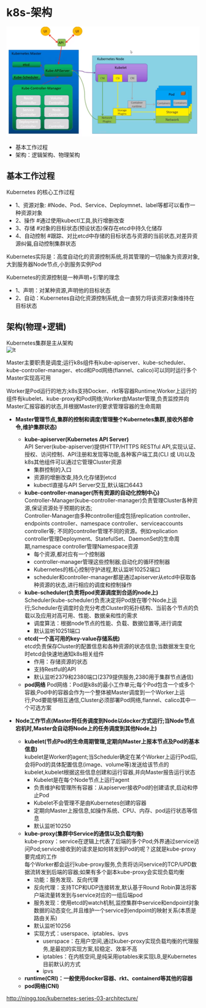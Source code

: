 # k8s-架构
![k8s](pic/k8s.png) 
- 基本工作过程
- 架构：逻辑架构、物理架构

## 基本工作过程
Kubernetes 的核心工作过程  
- 1、资源对象:  #Node、Pod、Service、Deploymnet、label等都可以看作一种资源对象
- 2、操作       #通过使用kubectl工具,执行增删改查
- 3、存储       #对象的目标状态(预设状态)保存在etcd中持久化储存
- 4、自动控制   #跟踪、对比etcd中存储的目标状态与资源的当前状态,对差异资源纠偏,自动控制集群状态  

Kubernetes实际是：高度自动化的资源控制系统,将其管理的一切抽象为资源对象,大到服务器Node节点,小到服务实例Pod  

Kubernetes的资源控制是一种声明+引擎的理念  
- 1、声明：对某种资源,声明他的目标状态 
- 2、自动：Kubernetes自动化资源控制系统,会一直努力将该资源对象维持在目标状态  

## 架构(物理+逻辑)
Kubernetes集群是主从架构  
![lt](http://ningg.top/images/kubernetes-series/k8s-cluster-arch.png) 

Master主要职责是调度;运行k8s组件有kube-apiserver、kube-scheduler、kube-controller-manager、etcd和Pod网络(flannel、calico)可以同时运行多个Master实现高可用 
 
Worker是Pod运行的地方;k8s支持Docker、rkt等容器Runtime;Worker上运行的组件有kubelet、kube-proxy和Pod网络;Worker由Master管理,负责监控并向Master汇报容器的状态,并根据Master的要求管理容器的生命周期  


- **Master管理节点,集群的控制和调度(管理整个Kubernetes集群,接收外部命令,维护集群状态)** 
  * **kube-apiserver(Kubernetes API Server)**   
    API Server(kube-apiserver)提供HTTP/HTTPS RESTful API,实现认证、授权、访问控制、API注册和发现等功能,各种客户端工具(CLI 或 UI)以及k8s其他组件可以通过它管理Cluster资源  
    - 集群控制的入口
    - 资源的增删改查,持久化存储到etcd
    - kubectl直接与API Server交互,默认端口6443
  * **kube-controller-manager(所有资源的自动化控制中心)**   
    Controller-Manager(kube-controller-manager)负责管理Cluster各种资源,保证资源处于预期的状态;  
    Controller-Manager由多种controller组成包括replication controller、endpoints controller、namespace controller、serviceaccounts controller等; 
    不同的controller管理不同的资源。例如replication controller管理Deployment、StatefulSet、DaemonSet的生命周期,namespace controller管理Namespace资源  
    - 每个资源,都对应有一个控制器
    - controller-manager管理这些控制器;自动化的循环控制器
    - Kubernetes的核心控制守护进程,默认监听10252端口
    - scheduler和controller-manager都是通过apiserver从etcd中获取各种资源的状态,进行相应的调度和控制操作
  * **kube-scheduler(负责将pod资源调度到合适的node上)**  
    Scheduler(kube-scheduler)负责决定将Pod放在哪个Node上运行;Scheduler在调度时会充分考虑Cluster的拓扑结构、当前各个节点的负载以及应用对高可用、性能、数据亲和性的需求  
    - 调度算法：根据node节点的性能、负载、数据位置等,进行调度
    - 默认监听10251端口
  * **etcd(一个高可用的key-value存储系统)**   
    etcd负责保存Cluster的配置信息和各种资源的状态信息;当数据发生变化时etcd会快速地通知k8s相关组件  
    - 作用：存储资源的状态
    - 支持Restful的API
    - 默认监听2379和2380端口(2379提供服务,2380用于集群节点通信)
  * **pod网络** 
    Pod网络：Pod是k8s的最小工作单元;每个Pod包含一个或多个容器;Pod中的容器会作为一个整体被Master调度到一个Worker上运行;Pod要能够相互通信,Cluster必须部署Pod网络,flannel、calico其中一个可选方案   

- **Node工作节点(Master将任务调度到Node以docker方式运行;当Node节点宕机时,Master会自动将Node上的任务调度到其他Node上)**   
  * **kubelet(节点Pod的生命周期管理,定期向Master上报本节点及Pod的基本信息)**   
    kubelet是Worker的agent;当Scheduler确定在某个Worker上运行Pod后,会将Pod的具体配置信息(image、volume等)发送给该节点的kubelet,kubelet根据这些信息创建和运行容器,并向Master报告运行状态  
    - Kubelet是在每个Node节点上运行agent
    - 负责维护和管理所有容器：从apiserver接收Pod的创建请求,启动和停止Pod
    - Kubelet不会管理不是由Kubernetes创建的容器
    - 定期向Master上报信息,如操作系统、CPU、内存、pod运行状态等信息
    - 默认监听10250
  * **kube-proxy(集群中Service的通信以及负载均衡)**    
    kube-proxy：service在逻辑上代表了后端的多个Pod;外界通过service访问Pod;service接收到的请求是如何转发到Pod的呢？这就是kube-proxy要完成的工作  
    每个Worker都会运行kube-proxy服务,负责将访问service的TCP/UPD数据流转发到后端的容器;如果有多个副本kube-proxy会实现负载均衡  
    - 功能：服务发现、反向代理
    - 反向代理：支持TCP和UDP连接转发,默认基于Round Robin算法将客户端流量转发到与service对应的一组后端pod
    - 服务发现：使用etcd的watch机制,监控集群中service和endpoint对象数据的动态变化,并且维护一个service到endpoint的映射关系(本质是路由关系)
    - 默认监听10256
    - 实现方式：userspace、iptables、ipvs
      * userspace：在用户空间,通过kuber-proxy实现负载均衡的代理服务,是最初的实现方案,较稳定、效率不高
      * iptables：在内核空间,是纯采用iptables来实现LB,是Kubernetes目前默认的方式
      * ipvs  
  * **runtime(CRI)：一般使用docker容器、rkt、containerd等其他的容器**  
  * **pod网络(CNI)**   






http://ningg.top/kubernetes-series-03-architecture/
